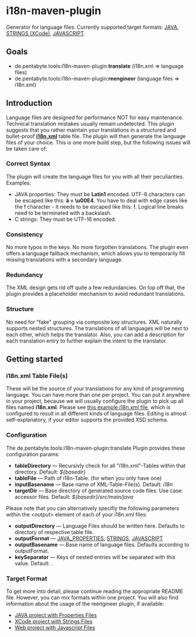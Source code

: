 # i18n-maven-plugin

Generator for language files. Currently supported target formats: [JAVA](doc/README_JAVA.md), [STRINGS (XCode)](doc/README_STRINGS.md), [JAVASCRIPT](doc/README_JAVASCRIPT.md).

## Goals

* de.pentabyte.tools:i18n-maven-plugin:**translate** (i18n.xml => language files)
* de.pentabyte.tools:i18n-maven-plugin:**reengineer** (language files => i18n.xml)

## Introduction

Language files are designed for performance NOT for easy maintenance. Technical translation mistakes usually remain undetected. This plugin suggests that you rather maintain your translations in a structured and bullet-proof [**i18n.xml**](src/test/resources/i18n.xml) table file. The plugin will then generate the language files of your choice. This is one more build step, but the following issues will be taken care of:

### Correct Syntax

The plugin will create the language files for you with all their peculiarities. Examples:

* JAVA properties: They must be **Latin1** encoded. UTF-8 characters can be escaped like this: **ä = \u00E4**. You have to deal with edge cases like the **!** character - it needs to be escaped like this: **\!**. Logical line breaks need to be terminated with a backslash.
* C strings: They must be UTF-16 encoded.

### Consistency

No more typos in the keys. No more forgotten translations. The plugin even offers a language fallback mechanism, which allows you to temporarily fill missing translations with a secondary language.

### Redundancy

The XML design gets rid off quite a few redundancies. On top off that, the plugin provides a placeholder mechanism to avoid redundant translations.

### Structure

No need for "fake" grouping via composite key structures. XML naturally supports nested structures. The translations of all languages will be next to each other, which helps the translator. Also, you can add a description for each translation entry to further explain the intent to the translator.

## Getting started

### i18n.xml Table File(s)

These will be the source of your translations for any kind of programming language. You can have more than one per project. You can put it anywhere in your project, because we will usually configure the plugin to pick up all files named **i18n.xml**. Please see [this example i18n.xml file](src/test/resources/i18n.xml), which is configured to result in all different kinds of language files. Editing is almost self-explanatory, if your editor supports the provided XSD schema.

### Configuration

The de.pentabyte.tools:i18n-maven-plugin:translate Plugin provides these configuration params:

- **tableDirectory** — Recursivly check for all "i18n.xml"-Tables within that directory. Default: *${basedir}*
- **tableFile** — Path of i18n-Table. (for when you only have one)
- **inputBasename** — Base name of XML-Table-File(s). Default: *i18n*
- **targetDir** — Base directory of generated source code files. Use case: accessor files. Default: *${basedir}/src/main/java*

Please note that you can alternatively specifiy the following parameters within the &lt;output&gt; element of each of your i18n.xml files:

- **outputDirectory** — Language Files should be written here. Defaults to directory of respective table file.
- **outputFormat** — [JAVA_PROPERTIES](doc/README_JAVA.md), [STRINGS](doc/README_STRINGS.md), [JAVASCRIPT](doc/README_JAVASCRIPT.md)
- **outputBasename** — Base name of language files. Defaults according to outputFormat.
- **keySeparator** — Keys of nested entries will be separated with this value. Default: *.*

### Target Format

To get more into detail, please continue reading the appropriate README file. However, you can mix formats within one project. You will also find information about the usage of the reengineer plugin, if available:

- [JAVA project with Properties Files](doc/README_JAVA.md)
- [XCode project with Strings Files](doc/README_STRINGS.md)
- [Web project with Javascript Files](doc/README_JAVASCRIPT.md)